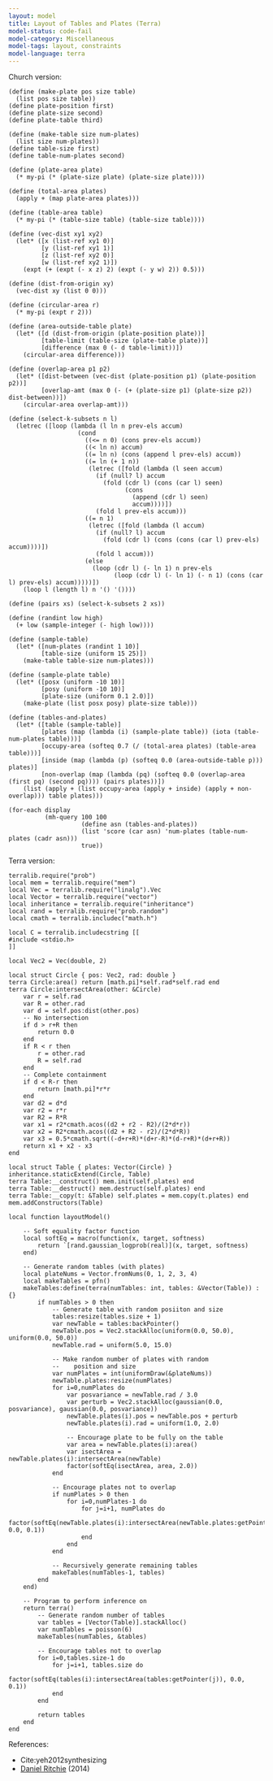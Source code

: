 ```yaml
---
layout: model
title: Layout of Tables and Plates (Terra)
model-status: code-fail
model-category: Miscellaneous
model-tags: layout, constraints
model-language: terra
---
```


Church version:

    (define (make-plate pos size table)
      (list pos size table))
    (define plate-position first)
    (define plate-size second)
    (define plate-table third)
    
    (define (make-table size num-plates)
      (list size num-plates))
    (define table-size first)
    (define table-num-plates second)
    
    (define (plate-area plate)
      (* my-pi (* (plate-size plate) (plate-size plate))))
    
    (define (total-area plates)
      (apply + (map plate-area plates)))
    
    (define (table-area table)
      (* my-pi (* (table-size table) (table-size table))))
    
    (define (vec-dist xy1 xy2)
      (let* ([x (list-ref xy1 0)]
             [y (list-ref xy1 1)]
             [z (list-ref xy2 0)]
             [w (list-ref xy2 1)])
        (expt (+ (expt (- x z) 2) (expt (- y w) 2)) 0.5)))
    
    (define (dist-from-origin xy)
      (vec-dist xy (list 0 0)))
    
    (define (circular-area r)
      (* my-pi (expt r 2)))
    
    (define (area-outside-table plate)
      (let* ([d (dist-from-origin (plate-position plate))]
             [table-limit (table-size (plate-table plate))]
             [difference (max 0 (- d table-limit))])
        (circular-area difference)))
    
    (define (overlap-area p1 p2)
      (let* ([dist-between (vec-dist (plate-position p1) (plate-position p2))]
             [overlap-amt (max 0 (- (+ (plate-size p1) (plate-size p2)) dist-between))])
        (circular-area overlap-amt)))
    
    (define (select-k-subsets n l)
      (letrec ([loop (lambda (l ln n prev-els accum)
                       (cond
                         ((<= n 0) (cons prev-els accum))
                         ((< ln n) accum)
                         ((= ln n) (cons (append l prev-els) accum))
                         ((= ln (+ 1 n)) 
                          (letrec ([fold (lambda (l seen accum)
                            (if (null? l) accum
                              (fold (cdr l) (cons (car l) seen)
                                    (cons
                                      (append (cdr l) seen)
                                      accum))))])
                            (fold l prev-els accum)))
                         ((= n 1)
                          (letrec ([fold (lambda (l accum)
                            (if (null? l) accum
                              (fold (cdr l) (cons (cons (car l) prev-els) accum))))])
                            (fold l accum)))
                         (else
                           (loop (cdr l) (- ln 1) n prev-els
                                 (loop (cdr l) (- ln 1) (- n 1) (cons (car l) prev-els) accum)))))])
        (loop l (length l) n '() '())))
    
    (define (pairs xs) (select-k-subsets 2 xs))
    
    (define (randint low high)
      (+ low (sample-integer (- high low))))
    
    (define (sample-table)
      (let* ([num-plates (randint 1 10)]
             [table-size (uniform 15 25)])
        (make-table table-size num-plates)))
    
    (define (sample-plate table)
      (let* ([posx (uniform -10 10)]
             [posy (uniform -10 10)]
             [plate-size (uniform 0.1 2.0)])
        (make-plate (list posx posy) plate-size table)))
    
    (define (tables-and-plates)
      (let* ([table (sample-table)]
             [plates (map (lambda (i) (sample-plate table)) (iota (table-num-plates table)))]
             [occupy-area (softeq 0.7 (/ (total-area plates) (table-area table)))]
             [inside (map (lambda (p) (softeq 0.0 (area-outside-table p))) plates)]
             [non-overlap (map (lambda (pq) (softeq 0.0 (overlap-area (first pq) (second pq)))) (pairs plates))])
        (list (apply + (list occupy-area (apply + inside) (apply + non-overlap))) table plates)))
    
    (for-each display
              (mh-query 100 100
                        (define asn (tables-and-plates))
                        (list 'score (car asn) 'num-plates (table-num-plates (cadr asn)))
                        true))
    


Terra version:

    terralib.require("prob")
    local mem = terralib.require("mem")
    local Vec = terralib.require("linalg").Vec
    local Vector = terralib.require("vector")
    local inheritance = terralib.require("inheritance")
    local rand = terralib.require("prob.random")
    local cmath = terralib.includec("math.h")
    
    local C = terralib.includecstring [[
    #include <stdio.h>
    ]]
    
    local Vec2 = Vec(double, 2)
    
    local struct Circle { pos: Vec2, rad: double }
    terra Circle:area() return [math.pi]*self.rad*self.rad end
    terra Circle:intersectArea(other: &Circle)
    	var r = self.rad
    	var R = other.rad
    	var d = self.pos:dist(other.pos)
    	-- No intersection
    	if d > r+R then
    		return 0.0
    	end
    	if R < r then
    		r = other.rad
    		R = self.rad
    	end
    	-- Complete containment
    	if d < R-r then
    		return [math.pi]*r*r
    	end
    	var d2 = d*d
    	var r2 = r*r
    	var R2 = R*R
    	var x1 = r2*cmath.acos((d2 + r2 - R2)/(2*d*r))
    	var x2 = R2*cmath.acos((d2 + R2 - r2)/(2*d*R))
    	var x3 = 0.5*cmath.sqrt((-d+r+R)*(d+r-R)*(d-r+R)*(d+r+R))
    	return x1 + x2 - x3
    end
    
    local struct Table { plates: Vector(Circle) }
    inheritance.staticExtend(Circle, Table)
    terra Table:__construct() mem.init(self.plates) end
    terra Table:__destruct() mem.destruct(self.plates) end
    terra Table:__copy(t: &Table) self.plates = mem.copy(t.plates) end
    mem.addConstructors(Table)
    
    local function layoutModel()
    
    	-- Soft equality factor function
    	local softEq = macro(function(x, target, softness)
    		return `[rand.gaussian_logprob(real)](x, target, softness)
    	end)
    
    	-- Generate random tables (with plates)
    	local plateNums = Vector.fromNums(0, 1, 2, 3, 4)
    	local makeTables = pfn()
    	makeTables:define(terra(numTables: int, tables: &Vector(Table)) : {}
    		if numTables > 0 then
    			-- Generate table with random posiiton and size
    			tables:resize(tables.size + 1)
    			var newTable = tables:backPointer()
    			newTable.pos = Vec2.stackAlloc(uniform(0.0, 50.0), uniform(0.0, 50.0))
    			newTable.rad = uniform(5.0, 15.0)
    
    			-- Make random number of plates with random 
    			--    position and size
    			var numPlates = int(uniformDraw(&plateNums))
    			newTable.plates:resize(numPlates)
    			for i=0,numPlates do
    				var posvariance = newTable.rad / 3.0
    				var perturb = Vec2.stackAlloc(gaussian(0.0, posvariance), gaussian(0.0, posvariance))
    				newTable.plates(i).pos = newTable.pos + perturb
    				newTable.plates(i).rad = uniform(1.0, 2.0)
    
    				-- Encourage plate to be fully on the table
    				var area = newTable.plates(i):area()
    				var isectArea = newTable.plates(i):intersectArea(newTable)
    				factor(softEq(isectArea, area, 2.0))
    			end
    
    			-- Encourage plates not to overlap
    			if numPlates > 0 then
    				for i=0,numPlates-1 do
    					for j=i+1, numPlates do
    						factor(softEq(newTable.plates(i):intersectArea(newTable.plates:getPointer(j)), 0.0, 0.1))
    					end
    				end
    			end
    
    			-- Recursively generate remaining tables
    			makeTables(numTables-1, tables)
    		end
    	end)
    
    	-- Program to perform inference on
    	return terra()
    		-- Generate random number of tables
    		var tables = [Vector(Table)].stackAlloc()
    		var numTables = poisson(6)
    		makeTables(numTables, &tables)
    
    		-- Encourage tables not to overlap
    		for i=0,tables.size-1 do
    			for j=i+1, tables.size do
    				factor(softEq(tables(i):intersectArea(tables:getPointer(j)), 0.0, 0.1))
    			end
    		end
    
    		return tables
    	end
    end

References:

- Cite:yeh2012synthesizing
- [Daniel Ritchie](http://stanford.edu/~dritchie/) (2014)
